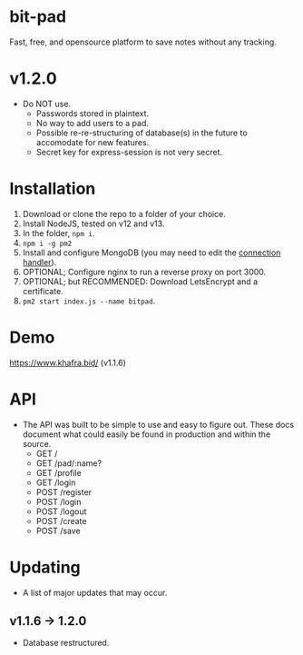 # bit-pad
 Fast, free, and opensource platform to save notes without any tracking.

# v1.2.0
* Do NOT use.
    * Passwords stored in plaintext.
    * No way to add users to a pad.
    * Possible re-re-structuring of database(s) in the future to accomodate for new features.
    * Secret key for express-session is not very secret.

# Installation
1. Download or clone the repo to a folder of your choice.
2. Install NodeJS, tested on v12 and v13.
3. In the folder, ``npm i``.
4. ``npm i -g pm2``
5. Install and configure MongoDB (you may need to edit the [connection handler](./src/lib/Connect.js)).
6. OPTIONAL; Configure nginx to run a reverse proxy on port 3000.
7. OPTIONAL; but RECOMMENDED: Download LetsEncrypt and a certificate.
8. ``pm2 start index.js --name bitpad``.

# Demo
https://www.khafra.bid/ (v1.1.6)

# API
* The API was built to be simple to use and easy to figure out. These docs document what could easily be found in production and within the source.
    * GET / 
    * GET /pad/:name?
    * GET /profile
    * GET /login
    * POST /register
    * POST /login
    * POST /logout
    * POST /create
    * POST /save

# Updating 
* A list of major updates that may occur.

## v1.1.6 -> 1.2.0
* Database restructured.